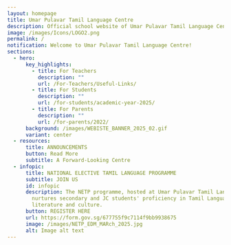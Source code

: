 ```yaml
---
layout: homepage
title: Umar Pulavar Tamil Language Centre
description: Official school website of Umar Pulavar Tamil Language Centre.
image: /images/Icons/LOGO2.png
permalink: /
notification: Welcome to Umar Pulavar Tamil Language Centre!
sections:
  - hero:
      key_highlights:
        - title: For Teachers
          description: ""
          url: /For-Teachers/Useful-Links/
        - title: For Students
          description: ""
          url: /for-students/academic-year-2025/
        - title: For Parents
          description: ""
          url: /for-parents/2022/
      background: /images/WEBISTE_BANNER_2025_02.gif
      variant: center
  - resources:
      title: ANNOUNCEMENTS
      button: Read More
      subtitle: A Forward-Looking Centre
  - infopic:
      title: NATIONAL ELECTIVE TAMIL LANGUAGE PROGRAMME
      subtitle: JOIN US
      id: infopic
      description: The NETP programme, hosted at Umar Pulavar Tamil Language Centre,
        nurtures secondary and JC students' proficiency in Tamil Language,
        literature and culture.
      button: REGISTER HERE
      url: https://form.gov.sg/677755f9c7114f9bb9938675
      image: /images/NETP_EDM_MARch_2025.jpg
      alt: Image alt text
---
```


